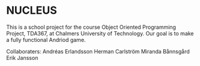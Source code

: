 # NUCLEUS

This is a school project for the course Object Oriented Programming Project, TDA367, at Chalmers University of Technology. Our goal is to make a fully functional Andriod game.

Collaboraters: 
Andréas Erlandsson
Herman Carlström
Miranda Bånnsgård
Erik Jansson
